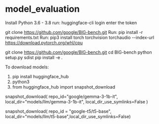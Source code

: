 # model_evaluation
Install Python 3.6 - 3.8
run: huggingface-cli login
enter the token

git clone https://github.com/google/BIG-bench.git
Run: pip install -r requirements.txt
Run: pip3 install torch torchvision torchaudio --index-url https://download.pytorch.org/whl/cpu


git clone https://github.com/google/BIG-bench.git
cd BIG-bench
python setup.py sdist
pip install -e .



To download models:
1) pip install huggingface_hub
2) python3
3) from huggingface_hub import snapshot_download

snapshot_download(
    repo_id="google/gemma-3-1b-it",
    local_dir="models/llm/gemma-3-1b-it",
    local_dir_use_symlinks=False
)

 snapshot_download( repo_id = "google-t5/t5-base", local_dir="models/llm/t5-base",local_dir_use_symlinks=False)
